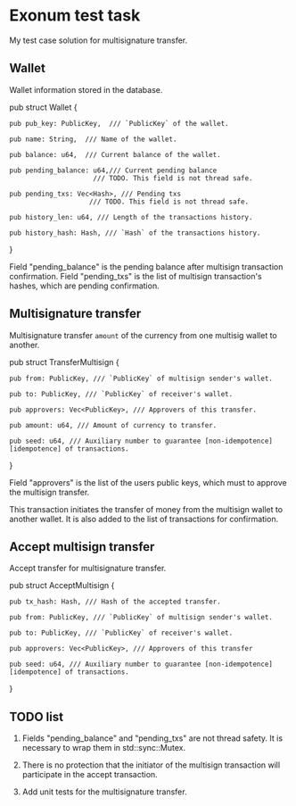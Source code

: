 # Exonum test task
 My test case solution for multisignature transfer.
 
## Wallet
 Wallet information stored in the database.
 
 pub struct Wallet {
    
    pub pub_key: PublicKey,  /// `PublicKey` of the wallet.
 
    pub name: String,  /// Name of the wallet.
 
    pub balance: u64,  /// Current balance of the wallet.

    pub pending_balance: u64,/// Current pending balance
                         /// TODO. This field is not thread safe.

    pub pending_txs: Vec<Hash>, /// Pending txs
                        /// TODO. This field is not thread safe.
    
    pub history_len: u64, /// Length of the transactions history.
    
    pub history_hash: Hash, /// `Hash` of the transactions history.
}
 
Field "pending_balance" is the pending balance after multisign transaction confirmation.
Field "pending_txs" is the list of multisign transaction's hashes, which are pending confirmation.

## Multisignature transfer
Multisignature transfer `amount` of the currency from one multisig wallet to another.

pub struct TransferMultisign {
    
    pub from: PublicKey, /// `PublicKey` of multisign sender's wallet.
    
    pub to: PublicKey, /// `PublicKey` of receiver's wallet.
    
    pub approvers: Vec<PublicKey>, /// Approvers of this transfer.
    
    pub amount: u64, /// Amount of currency to transfer.
    
    pub seed: u64, /// Auxiliary number to guarantee [non-idempotence][idempotence] of transactions.
}

Field "approvers" is the list of the users public keys, which must to approve the multisign transfer.

This transaction initiates the transfer of money from the multisign wallet to another wallet. It is also added to the list of transactions for confirmation.

## Accept multisign transfer
Accept transfer for multisignature transfer.

pub struct AcceptMultisign {
    
    pub tx_hash: Hash, /// Hash of the accepted transfer.
    
    pub from: PublicKey, /// `PublicKey` of multisign sender's wallet.
    
    pub to: PublicKey, /// `PublicKey` of receiver's wallet.
    
    pub approvers: Vec<PublicKey>, /// Approvers of this transfer
    
    pub seed: u64, /// Auxiliary number to guarantee [non-idempotence][idempotence] of transactions.
}

## TODO list
1. Fields "pending_balance" and "pending_txs" are not thread safety. It is necessary to wrap them in std::sync::Mutex.

2. There is no protection that the initiator of the multisign transaction will participate in the accept transaction.

3. Add unit tests for the multisignature transfer.
